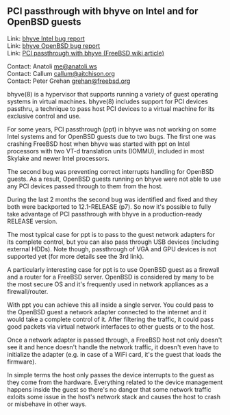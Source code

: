 ## PCI passthrough with bhyve on Intel and for OpenBSD guests

Link:	 [bhyve Intel bug report](https://bugs.freebsd.org/bugzilla/show_bug.cgi?id=229852)  
Link:	 [bhyve OpenBSD bug report](https://bugs.freebsd.org/bugzilla/show_bug.cgi?id=245392)  
Link:	 [PCI passthrough with bhyve (FreeBSD wiki article)](https://wiki.freebsd.org/bhyve/pci_passthru)  

Contact: Anatoli <me@anatoli.ws>  
Contact: Callum <callum@aitchison.org>  
Contact: Peter Grehan <grehan@freebsd.org>  

bhyve(8) is a hypervisor that supports running a variety of guest
operating systems in virtual machines. bhyve(8) includes support for PCI
devices passthru, a technique to pass host PCI devices to a virtual
machine for its exclusive control and use.

For some years, PCI passthrough (ppt) in bhyve was not working on some
Intel systems and for OpenBSD guests due to two bugs. The first one was
crashing FreeBSD host when bhyve was started with ppt on Intel
processors with two VT-d translation units (IOMMU), included in most
Skylake and newer Intel processors.

The second bug was preventing correct interrupts handling for OpenBSD
guests. As a result, OpenBSD guests running on bhyve were not able to
use any PCI devices passed through to them from the host.

During the last 2 months the second bug was identified and fixed and
they both were backported to 12.1-RELEASE (p7). So now it's possible to
fully take advantage of PCI passthrough with bhyve in a production-ready
RELEASE version.

The most typical case for ppt is to pass to the guest network adapters
for its complete control, but you can also pass through USB devices
(including external HDDs). Note though, passthrough of VGA and GPU
devices is not supported yet (for more details see the 3rd link).

A particularly interesting case for ppt is to use OpenBSD guest as a
firewall and a router for a FreeBSD server. OpenBSD is considered by
many to be the most secure OS and it's frequently used in network
appliances as a firewall/router.

With ppt you can achieve this all inside a single server. You could pass
to the OpenBSD guest a network adapter connected to the internet and it
would take a complete control of it. After filtering the traffic, it
could pass good packets via virtual network interfaces to other guests
or to the host.

Once a network adapter is passed through, a FreeBSD host not only
doesn't see it and hence doesn't handle the network traffic, it doesn't
even have to initialize the adapter (e.g. in case of a WiFi card, it's
the guest that loads the firmware).

In simple terms the host only passes the device interrupts to the guest
as they come from the hardware. Everything related to the device
management happens inside the guest so there's no danger that some
network traffic exloits some issue in the host's network stack and
causes the host to crash or misbehave in other ways.
